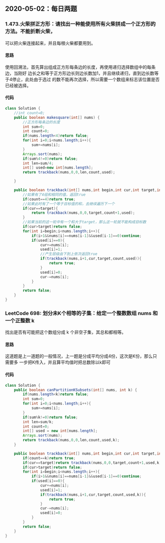 ## 2020-05-02：每日两题

### 1.473.火柴拼正方形：请找出一种能使用所有火柴拼成一个正方形的方法。不能折断火柴，
可以把火柴连接起来，并且每根火柴都要用到。

#### 思路

使用回溯法，首先算出组成正方形每条边的长度，再使用递归选择数组中的每条边，当刚好
边长之和等于正方形边长则边长数加1，并且继续递归，直到边长数等于4停止，此处由于选过
的数不能再次选择，所以需要一个数组来标志该位置是否已经被选择。

#### 代码

```java
class Solution {
    //int count=0;
    public boolean makesquare(int[] nums) {
        //正方形每条边的长度
        int sum=0;
        int count=0;
        if(nums.length<4)return false;
        for(int i=0;i<nums.length;i++){
            sum+=nums[i];
        }
        Arrays.sort(nums);
        if(sum%4!=0)return false;
        int len=sum/4;
        int[] used=new int[nums.length];
        return trackback(nums,0,0,len,count,used);

    }

    public boolean trackback(int[] nums,int begin,int cur,int target,int count,int[] used){
        //如果有了4组和相同的值，返回true
        if(count==4)return true;
        //如果此时有了一个等于目标值的和，去继续遍历下一个
        if(cur==target){
            return trackback(nums,0,0,target,count+1,used);
        }
        //如果当前的这一轮中有一个和大于target，那么这一轮就不能构成目标数
        if(cur>target)return false;
        for(int i=begin;i<nums.length;i++){
            if(i>1&&nums[i]==nums[i-1]&&used[i-1]==0)continue;
            if(used[i]==0){
                cur+=nums[i];
                used[i]=1;
                //产生层级由下到上依次返回true
                if(trackback(nums,i+1,cur,target,count,used)){
                    return true;
                }
                used[i]=0;
                cur-=nums[i];
            }
        } 
        return false;    
    }
}
```

### LeetCode 698: 划分未K个相等的子集：给定一个整数数组  nums 和一个正整数 k
找出是否有可能把这个数组分成 k 个非空子集，其总和都相等。

#### 思路
这道题是上一道题的一般情况，上一题是分成平均分成4份，这次是K份，那么只需要多
一步把K传入，并且算平均值时把总数除以k即可
#### 代码

```java
class Solution {
    public boolean canPartitionKSubsets(int[] nums, int k) {
        if(nums.length<k)return false;
        int sum=0;
        for(int i=0;i<nums.length;i++){
            sum+=nums[i];
        }               
        if(sum%k!=0)return false;
        int len=sum/k;
        int count=0;
        int[] used = new int[nums.length];
        Arrays.sort(nums);
        return trackback(nums,0,0,len,count,used,k);                                               
    }

    public boolean trackback(int[] nums,int begin,int cur,int target,int count,int[] used,int k){
        if(count==k)return true;
        if(cur==target)return trackback(nums,0,0,target,count+1,used,k);
        if(cur>target)return false;
        for(int i=begin;i<nums.length;i++){
            if(i>1&&nums[i]==nums[i-1]&&used[i-1]==0)continue;
            if(used[i]==0){
                cur+=nums[i];
                used[i]=1;
                if(trackback(nums,i+1,cur,target,count,used,k)){
                    return true;
                }
                cur-=nums[i];
                used[i]=0;
            }
        }
        return false;
    }
}
```



<details class="details-reset details-overlay details-overlay-dark" style="box-sizing: border-box; display: block;"><summary data-hotkey="l" aria-label="Jump to line" role="button" style="box-sizing: border-box; display: list-item; cursor: pointer; list-style: none;"></summary></details>

 